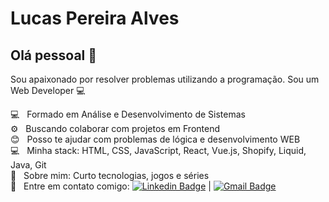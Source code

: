 # Lucas Pereira Alves

## Olá pessoal 👋
Sou apaixonado por resolver problemas utilizando a programação.
Sou um Web Developer :computer:

 💻  &nbsp; Formado em Análise e Desenvolvimento de Sistemas
 <br/> ⚙️ &nbsp; Buscando colaborar com projetos em Frontend
 <br/> :blush: &nbsp; Posso te ajudar com problemas de lógica e desenvolvimento WEB
 <br/> :computer: &nbsp; Minha stack: HTML, CSS, JavaScript, React, Vue.js, Shopify, Liquid, Java, Git
 <br/> 💬  &nbsp; Sobre mim: Curto tecnologias, jogos e séries
 <br/> 📧 &nbsp; Entre em contato comigo: [![Linkedin Badge](https://img.shields.io/badge/-LucasPereiraAlves-blue?style=flat-square&logo=Linkedin&logoColor=white&link=https://www.linkedin.com/in/lucas-pereira-alves-5164aa20a/)](https://www.linkedin.com/in/lucas-pereira-alves-5164aa20a/) 
| 
[![Gmail Badge](https://img.shields.io/badge/-lucas_231200@hotmail.com-c14438?style=flat-square&logo=Gmail&logoColor=white&link=mailto:lucas_231200@hotmail.com)](mailto:lucas_231200@hotmail.com)
